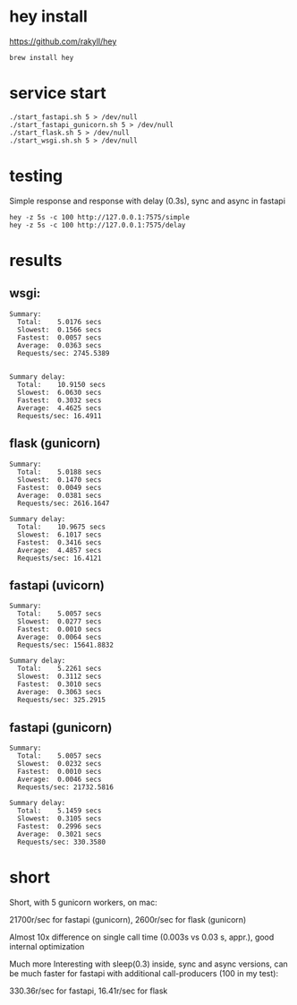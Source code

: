 # hey install
https://github.com/rakyll/hey

```.shell script
brew install hey

```

# service start

```shell script
./start_fastapi.sh 5 > /dev/null
./start_fastapi_gunicorn.sh 5 > /dev/null
./start_flask.sh 5 > /dev/null
./start_wsgi.sh.sh 5 > /dev/null
```

# testing

Simple response and response with delay (0.3s), sync and async in fastapi

```shell script
hey -z 5s -c 100 http://127.0.0.1:7575/simple
hey -z 5s -c 100 http://127.0.0.1:7575/delay
```

# results

## wsgi:

```
Summary:
  Total:	5.0176 secs
  Slowest:	0.1566 secs
  Fastest:	0.0057 secs
  Average:	0.0363 secs
  Requests/sec:	2745.5389


Summary delay:
  Total:	10.9150 secs
  Slowest:	6.0630 secs
  Fastest:	0.3032 secs
  Average:	4.4625 secs
  Requests/sec:	16.4911
```
## flask (gunicorn)
```
Summary:
  Total:	5.0188 secs
  Slowest:	0.1470 secs
  Fastest:	0.0049 secs
  Average:	0.0381 secs
  Requests/sec:	2616.1647
  
Summary delay:
  Total:	10.9675 secs
  Slowest:	6.1017 secs
  Fastest:	0.3416 secs
  Average:	4.4857 secs
  Requests/sec:	16.4121
```
## fastapi (uvicorn)
```
Summary:
  Total:	5.0057 secs
  Slowest:	0.0277 secs
  Fastest:	0.0010 secs
  Average:	0.0064 secs
  Requests/sec:	15641.8832
  
Summary delay:
  Total:	5.2261 secs
  Slowest:	0.3112 secs
  Fastest:	0.3010 secs
  Average:	0.3063 secs
  Requests/sec:	325.2915
```
## fastapi (gunicorn)
```
Summary:
  Total:	5.0057 secs
  Slowest:	0.0232 secs
  Fastest:	0.0010 secs
  Average:	0.0046 secs
  Requests/sec:	21732.5816

Summary delay:
  Total:	5.1459 secs
  Slowest:	0.3105 secs
  Fastest:	0.2996 secs
  Average:	0.3021 secs
  Requests/sec:	330.3580
```

# short

Short, with 5 gunicorn workers, on mac:

21700r/sec for fastapi (gunicorn), 2600r/sec for flask (gunicorn)

Almost 10x difference on single call time (0.003s vs 0.03 s, appr.), good internal optimization

Much more Interesting with sleep(0.3) inside, sync and async versions, can be much faster for fastapi with additional call-producers (100 in my test):

330.36r/sec for fastapi, 16.41r/sec for flask

